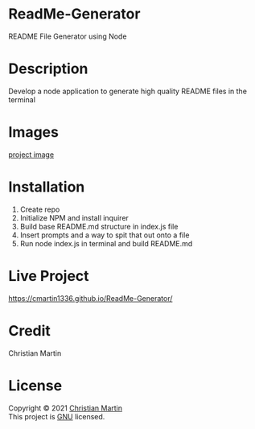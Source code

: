 # ReadMe-Generator
README File Generator using Node

# Description
Develop a node application to generate high quality README files in the terminal

# Images
[project image](./assets/images/)

# Installation
1. Create repo
2. Initialize NPM and install inquirer
3. Build base README.md structure in index.js file
4. Insert prompts and a way to spit that out onto a file
5. Run node index.js in terminal and build README.md

# Live Project
https://cmartin1336.github.io/ReadMe-Generator/

# Credit
Christian Martin

# License
Copyright © 2021 [Christian Martin](www.github.com/CMartin1336)  
This project is [GNU](https://github.com/CMartin1336/ReadMe-Generator/blob/main/LICENSE) licensed.
